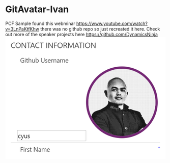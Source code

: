 # GitAvatar-Ivan
PCF Sample found this webminar https://www.youtube.com/watch?v=3LnPaKtfKhw there was no github repo so just recreated it here.
Check out more of the speaker projects here https://github.com/DynamicsNinja 
![](images/Annotation%202020-04-21%20234433.png)

